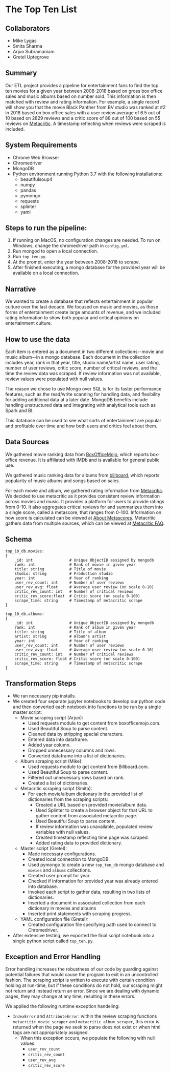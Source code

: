 # The Top Ten List

## Collaborators

* Mike Lygas
* Smita Sharma
* Arjun Subramaniam
* Gretel Uptegrove

## Summary 

Our ETL project provides a pipeline for entertainment fans to find the top ten movies for a given year between 2008-2018 based on gross box office sales and music albums based on number sold. This information is then matched with review and rating information. For example, a single record will show you that the movie Black Panther from BV studio was ranked at #2 in 2018 based on box office sales with a user review average of 6.5 out of 10 based on 2829 reviews and a critic score of 88 out of 100 based on 55 reviews on [Metacritic](https://www.metacritic.com/). A timestamp reflecting when reviews were scraped is included.

## System Requirements
* Chrome Web Browser
* Chromedriver
* MongoDB
* Python environment running Python 3.7 with the following installations:
    * beautifulsoup4
    * numpy
    * pandas
    * pymongo
    * requests
    * splinter
    * yaml

## Steps to run the pipeline:

1. If running on MacOS, no configuration changes are needed. To run on Windows, change the chromedriver path in `config.yml`.
2. Run mongod to open a local connection.
3. Run `top_ten.py`.
4. At the prompt, enter the year between 2008-2018 to scrape.
5. After finished executing, a mongo database for the provided year will be available on a local connection.

## Narrative

We wanted to create a database that reflects entertainment in popular culture over the last decade. We focused on music and movies, as those forms of entertainment create large amounts of revenue, and we included rating information to show both popular and critical opinions on entertainment culture.

## How to use the data

Each item is entered as a document in two different collections--movie and music album--in a mongo database. Each document in the collection includes year, rank in that year, title, studio name/artist name, user rating, number of user reviews, critic score, number of critical reviews, and the time the review data was scraped. If review information was not available, review values were populated with null values.

The reason we chose to use Mongo over SQL is for its faster performance features, such as the read/write scanning for handling data, and flexibility for adding additional data at a later date. MongoDB benefits include handling unstructured data and integrating with analytical tools such as Spark and BI.

This database can be used to see what sorts of entertainment are popular and profitable over time and how both users and critics feel about them.

## Data Sources

We gathered movie ranking data from [BoxOfficeMojo](https://www.boxofficemojo.com/), which reports box-office revenue. It is affiliated with IMDb and is available for general public use.
 
We gathered music ranking data for albums from [billboard](https://www.billboard.com/), which reports popularity of music albums and songs based on sales.

For each movie and album, we gathered rating information from [Metacritic](https://www.metacritic.com/). We decided to use metacritic as it provides consistent review information across movies and music. It provides a platform for users to provide ratings from 0-10. It also aggregates critical reviews for and summarizes them into a single score, called a metascore, that ranges from 0-100. Information on how score is calculated can be viewed at [About Metascores](https://www.metacritic.com/about-metascores). Metacritic gathers data from multiple sources, which can be viewed at [Metacritic FAQ](https://www.metacritic.com/faq#item12).

## Schema

```
top_10_db.movies:
{
    _id: int                # Unique ObjectID assigned by mongodb
    rank: int               # Rank of movie in given year
    title: string           # Title of movie
    studio: string          # Production studio
    year: int               # Year of ranking
    user_rev_count: int     # Number of user reviews
    user_rev_avg: float     # Average user review (on scale 0-10)
    critic_rev_count: int   # Number of critical reviews
    critic_rev_score:float  # Critic score (on scale 0-100)
    scrape_time: string     # Timestamp of metacritic scrape
}

top_10_db.albums:
{
    _id: int                # Unique ObjectID assigned by mongodb
    rank: int               # Rank of album in given year
    title: string           # Title of album
    artist: string          # Album's artist
    year: int               # Year of ranking
    user_rev_count: int     # Number of user reviews
    user_rev_avg: float     # Average user review (on scale 0-10)
    critic_rev_count: int   # Number of critical reviews
    critic_rev_score: float # Critic score (on scale 0-100)
    scrape_time: string     # Timestamp of metacritic scrape
{
```

## Transformation Steps

* We ran necessary pip installs.
* We created four separate jupyter notebooks to develop our python code and then converted each notebook into functions to be run by a single master script:
    * Movie scraping script (Arjun):
        * Used requests module to get content from boxofficemojo.com.
        * Used Beautiful Soup to parse content.
        * Cleaned data by stripping special characters.
        * Entered data into dataframe.
        * Added year column.
        * Dropped unnecessary columns and rows.
        * Converted dataframe into a list of dictionaries.
    * Album scraping script (Mike):
	    * Used requests module to get content from Billboard.com.
        * Used Beautiful Soup to parse content.
        * Filtered out unnecessary rows based on rank.
        * Created a list of dictionaries.
    * Metacritic scraping script (Smita):
        * For each movie/album dictionary in the provided list of dictionaries from the scraping scripts:
            * Created a URL based on provided movie/album data.
            * Used Splinter to create a browser object for that URL to gather content from associated metacritic page.
            * Used Beautiful Soup to parse content.
            * If review information was unavailable, populated review variables with null values.
            * Created timestamp reflecting time page was scraped.
            * Added rating data to provided dictionary.
    * Master script (Gretel):
        * Made necessary configurations.
        * Created local connection to MongoDB.
        * Used pymongo to create a new `top_ten_db` mongo database and `movies` and `albums` collections.
        * Created user prompt for year.
        * Checked if information for provided year was already entered into database.
        * Invoked each script to gather data, resulting in two lists of dictionaries.
        * Inserted a document in associated collection from each dictionary in movies and albums
        * Inserted print statements with scraping progress.
    * YAML configuration file (Gretel):
        * Created configuration file specifying path used to connect to Chromedriver.
* After extensive testing, we exported the final script notebook into a single python script called `top_ten.py`.

## Exception and Error Handling

Error handling increases the robustness of our code by guarding against potential failures that would cause the program to exit in an uncontrolled fashion.  The scraping script is written to execute with certain condition holding at run-time, but if these conditions do not hold, our scraping might not return and instead return an error. Since we are dealing with dynamic pages, they may change at any time, resulting in these errors.

We applied the following runtime exception handeling:
* `IndexError` and `AttributeError`: within the review scraping functions `metacritic_movie_scraper` and `metacritic_album_scraper`, this error is returned when the page we seek to parse does not exist or when html tags are not appropriately assigned.
    * When this exception occurs, we populate the following with null values:
        * `user_rev_count`
        * `critic_rev_count`
        * `user_rev_avg`
        * `critic_rev_score`